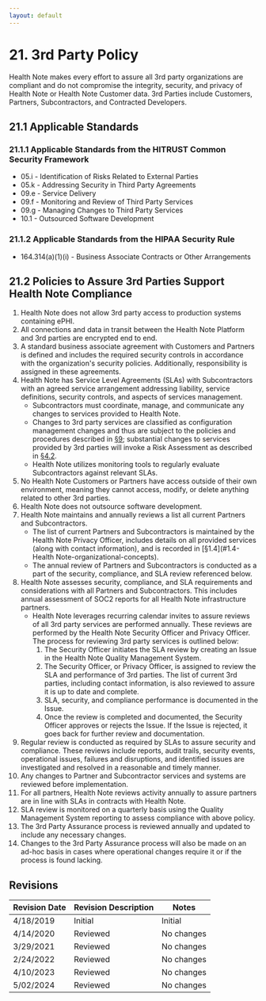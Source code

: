 ```yaml
---
layout: default
---
```


# 21. 3rd Party Policy

Health Note makes every effort to assure all 3rd party organizations are compliant and do not compromise the integrity, security, and privacy of Health Note or Health Note Customer data. 3rd Parties include Customers, Partners, Subcontractors, and Contracted Developers.

## 21.1 Applicable Standards

### 21.1.1 Applicable Standards from the HITRUST Common Security Framework

*  05.i - Identification of Risks Related to External Parties
*  05.k - Addressing Security in Third Party Agreements
*  09.e - Service Delivery
*  09.f - Monitoring and Review of Third Party Services
*  09.g - Managing Changes to Third Party Services
*  10.1 - Outsourced Software Development

### 21.1.2 Applicable Standards from the HIPAA Security Rule

* 164.314(a)(1)(i) - Business Associate Contracts or Other Arrangements

## 21.2 Policies to Assure 3rd Parties Support Health Note Compliance

1. Health Note does not allow 3rd party access to production systems containing ePHI.
2. All connections and data in transit between the Health Note Platform and 3rd parties are encrypted end to end.
3. A standard business associate agreement with Customers and Partners is defined and includes the required security controls in accordance with the organization's security policies. Additionally, responsibility is assigned in these agreements.
4. Health Note has Service Level Agreements (SLAs) with Subcontractors with an agreed service arrangement addressing liability, service definitions, security controls, and aspects of services management.
   * Subcontractors must coordinate, manage, and communicate any changes to services provided to Health Note.
   * Changes to 3rd party services are classified as configuration management changes and thus are subject to the policies and procedures described in [§9](#9.-configuration-management-policy); substantial changes to services provided by 3rd parties will invoke a Risk Assessment as described in [§4.2](#4.2-risk-management-policies).
   * Health Note utilizes monitoring tools to regularly evaluate Subcontractors against relevant SLAs.
5. No Health Note Customers or Partners have access outside of their own environment, meaning they cannot access, modify, or delete anything related to other 3rd parties.
6. Health Note does not outsource software development.
7. Health Note maintains and annually reviews a list all current Partners and Subcontractors.
   * The list of current Partners and Subcontractors is maintained by the Health Note Privacy Officer, includes details on all provided services (along with contact information), and is recorded in [§1.4](#1.4-Health Note-organizational-concepts).
   * The annual review of Partners and Subcontractors is conducted as a part of the security, compliance, and SLA review referenced below.
8. Health Note assesses security, compliance, and SLA requirements and considerations with all Partners and Subcontractors. This includes annual assessment of SOC2 reports for all Health Note infrastructure partners.
   * Health Note leverages recurring calendar invites to assure reviews of all 3rd party services are performed annually. These reviews are performed by the Health Note Security Officer and Privacy Officer. The process for reviewing 3rd party services is outlined below:
     1. The Security Officer initiates the SLA review by creating an Issue in the Health Note Quality Management System.
     2. The Security Officer, or Privacy Officer, is assigned to review the SLA and performance of 3rd parties. The list of current 3rd parties, including contact information, is also reviewed to assure it is up to date and complete.
     3. SLA, security, and compliance performance is documented in the Issue.
     4. Once the review is completed and documented, the Security Officer approves or rejects the Issue. If the Issue is rejected, it goes back for further review and documentation.
9. Regular review is conducted as required by SLAs to assure security and compliance. These reviews include reports, audit trails, security events, operational issues, failures and disruptions, and identified issues are investigated and resolved in a reasonable and timely manner.
10. Any changes to Partner and Subcontractor services and systems are reviewed before implementation.
11. For all partners, Health Note reviews activity annually to assure partners are in line with SLAs in contracts with Health Note.
12. SLA review is monitored on a quarterly basis using the Quality Management System reporting to assess compliance with above policy.
13. The 3rd Party Assurance process is reviewed annually and updated to include any necessary changes.
14. Changes to the 3rd Party Assurance process will also be made on an ad-hoc basis in cases where operational changes require it or if the process is found lacking. 

## Revisions

| Revision Date | Revision Description        | Notes               |
| --------------| --------------------------- | ------------------- |
| 4/18/2019     | Initial                     | Initial             |
| 4/14/2020     | Reviewed                    | No changes          | 
| 3/29/2021     | Reviewed                    | No changes          |
| 2/24/2022     | Reviewed                    | No changes          |
| 4/10/2023     | Reviewed                    | No changes          |
| 5/02/2024     | Reviewed                    | No changes          |